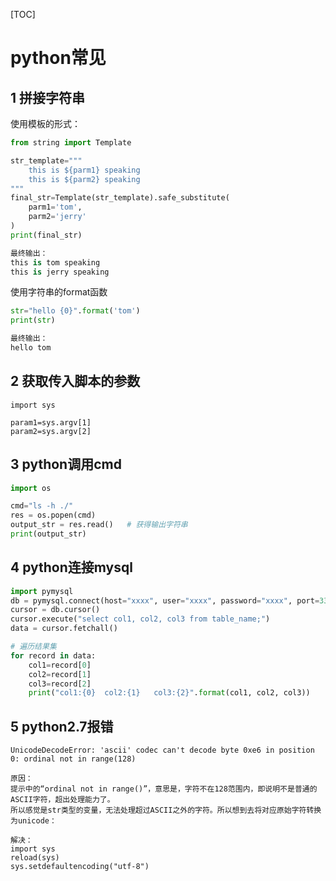 [TOC]

# python常见

## 1 拼接字符串

使用模板的形式：

```python
from string import Template

str_template="""
	this is ${parm1} speaking
	this is ${parm2} speaking
"""
final_str=Template(str_template).safe_substitute(
    parm1='tom',
    parm2='jerry'
)
print(final_str)

最终输出：
this is tom speaking
this is jerry speaking
```

使用字符串的format函数

```python
str="hello {0}".format('tom')
print(str)

最终输出：
hello tom
```

## 2 获取传入脚本的参数

```
import sys

param1=sys.argv[1]
param2=sys.argv[2]
```

## 3 python调用cmd

```python
import os

cmd="ls -h ./"
res = os.popen(cmd)
output_str = res.read()   # 获得输出字符串
print(output_str)
```

## 4 python连接mysql

```python
import pymysql
db = pymysql.connect(host="xxxx", user="xxxx", password="xxxx", port=3306, database="xxx")
cursor = db.cursor()
cursor.execute("select col1, col2, col3 from table_name;")
data = cursor.fetchall()

# 遍历结果集
for record in data:
    col1=record[0]
    col2=record[1]
    col3=record[2]
    print("col1:{0}  col2:{1}   col3:{2}".format(col1, col2, col3))
```

## 5 python2.7报错

```
UnicodeDecodeError: 'ascii' codec can't decode byte 0xe6 in position 0: ordinal not in range(128)

原因：
提示中的“ordinal not in range()”，意思是，字符不在128范围内，即说明不是普通的ASCII字符，超出处理能力了。
所以感觉是str类型的变量，无法处理超过ASCII之外的字符。所以想到去将对应原始字符转换为unicode：

解决：
import sys
reload(sys)
sys.setdefaultencoding("utf-8")
```


